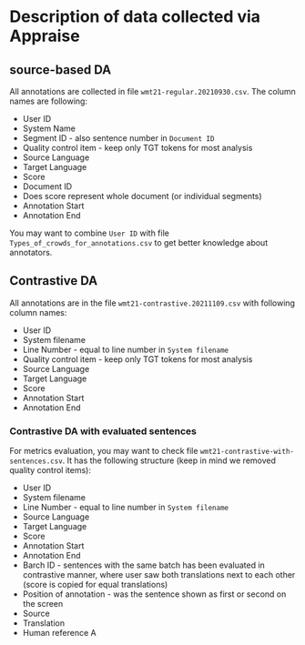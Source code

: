 # Description of data collected via Appraise

## source-based DA

All annotations are collected in file `wmt21-regular.20210930.csv`. The column names are following:

 * User ID
 * System Name
 * Segment ID - also sentence number in `Document ID`
 * Quality control item - keep only TGT tokens for most analysis
 * Source Language
 * Target Language
 * Score
 * Document ID
 * Does score represent whole document (or individual segments)
 * Annotation Start
 * Annotation End

 You may want to combine `User ID` with file `Types_of_crowds_for_annotations.csv` to get better knowledge about annotators.

 ## Contrastive DA

 All annotations are in the file `wmt21-contrastive.20211109.csv` with following column names:

 * User ID
 * System filename
 * Line Number - equal to line number in `System filename`
 * Quality control item - keep only TGT tokens for most analysis
 * Source Language
 * Target Language
 * Score
 * Annotation Start
 * Annotation End

 ### Contrastive DA with evaluated sentences

 For metrics evaluation, you may want to check file `wmt21-contrastive-with-sentences.csv`. It has the following structure (keep in mind we removed quality control items):

 * User ID
 * System filename
 * Line Number - equal to line number in `System filename`
 * Source Language
 * Target Language
 * Score
 * Annotation Start
 * Annotation End
 * Barch ID - sentences with the same batch has been evaluated in contrastive manner, where user saw both translations next to each other (score is copied for equal translations)
 * Position of annotation - was the sentence shown as first or second on the screen
 * Source
 * Translation
 * Human reference A

